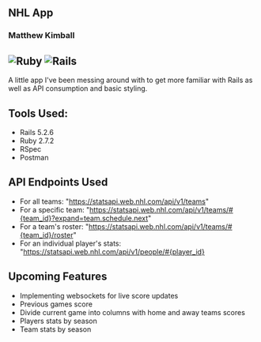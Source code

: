 
NHL App
----------------------------------------
### Matthew Kimball

![Ruby](https://img.shields.io/badge/Ruby-v2.7.2-red)
![Rails](https://img.shields.io/badge/Rails-v5.2.6-red)
---
A little app I've been messing around with to get more familiar with Rails as well as API consumption and basic styling.

## Tools Used:
- Rails 5.2.6
- Ruby 2.7.2
- RSpec
- Postman

## API Endpoints Used
- For all teams: "https://statsapi.web.nhl.com/api/v1/teams"
- For a specific team: "https://statsapi.web.nhl.com/api/v1/teams/#{team_id}?expand=team.schedule.next"
- For a team's roster: "https://statsapi.web.nhl.com/api/v1/teams/#{team_id}/roster"
- For an individual player's stats: "https://statsapi.web.nhl.com/api/v1/people/#{player_id}

## Upcoming Features
- Implementing websockets for live score updates
- Previous games score
- Divide current game into columns with home and away teams scores
- Players stats by season
- Team stats by season
